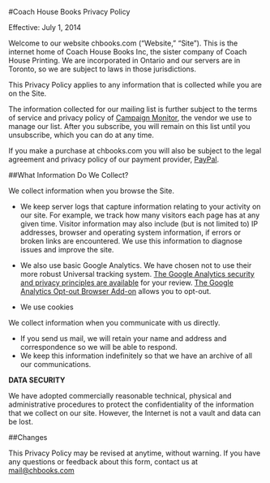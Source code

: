 #Coach House Books Privacy Policy
	
Effective: July 1, 2014

Welcome to our website chbooks.com (“Website,” “Site”). This is the internet home of Coach House Books Inc, the sister company of Coach House Printing. We are incorporated in Ontario and our servers are in Toronto, so we are subject to laws in those jurisdictions.

This Privacy Policy applies to any information that is collected while you are on the Site.

The information collected for our mailing list is further subject to the terms of service and privacy policy of [Campaign Monitor](https://www.campaignmonitor.com), the vendor we use to manage our list. After you subscribe, you will remain on this list until you unsubscribe, which you can do at any time.

If you make a purchase at chbooks.com you will also be subject to the legal agreement and privacy policy of our payment provider, [PayPal](https://www.paypal.com/ca).
 
##What Information Do We Collect?

We collect information when you browse the Site.

* We keep server logs that capture information relating to your activity on our site. For example, we track how many visitors each page has at any given time. Visitor information may also include (but is not limited to) IP addresses, browser and operating system information, if errors or broken links are encountered. We use this information to diagnose issues and improve the site.

* We also use basic Google Analytics. We have chosen not to use their more robust Universal tracking system. [The Google Analytics security and privacy principles are available](https://support.google.com/analytics/answer/6004245) for your review. [The Google Analytics Opt-out Browser Add-on](https://tools.google.com/dlpage/gaoptout?hl=en-GB) allows you to opt-out.

* We use cookies


We collect information when you communicate with us directly.

* If you send us mail, we will retain your name and address and correspondence so we will be able to respond.
* We keep this information indefinitely so that we have an archive of all our communications.


<p><b>DATA SECURITY</b></p>
<p>We have adopted commercially reasonable technical, physical and administrative procedures to protect the confidentiality of the information that we collect on our site. However, the Internet is not a vault and data can be lost.</p>

##Changes

This Privacy Policy may be revised at anytime, without warning. If you have any questions or feedback about this form, contact us at mail@chbooks.com


